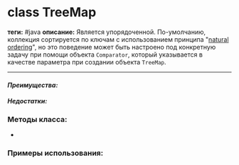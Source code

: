 # class TreeMap
**теги:** #java
**описание:** Является упорядоченной. По-умолчанию, коллекция сортируется по ключам с использованием принципа "[natural ordering](http://docs.oracle.com/javase/8/docs/api/java/lang/Comparable.html)", но это поведение может быть настроено под конкретную задачу при помощи объекта `Comparator`, который указывается в качестве параметра при создании объекта `TreeMap`.

---

#### *Преимущества:*

#### *Недостатки:*


### Методы класса:
- 

### Примеры использования:
